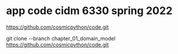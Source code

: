 # app code cidm 6330 spring 2022

https://github.com/cosmicpython/code.git

git clone --branch chapter_01_domain_model https://github.com/cosmicpython/code.git 